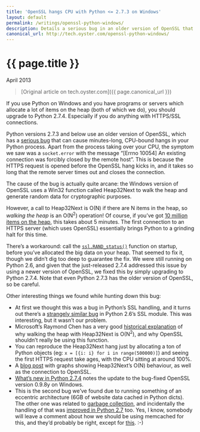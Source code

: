 ```yaml
---
title: 'OpenSSL hangs CPU with Python <= 2.7.3 on Windows'
layout: default
permalink: /writings/openssl-python-windows/
description: Details a serious bug in an older version of OpenSSL that causes O(N^2) behaviour
canonical_url: http://tech.oyster.com/openssl-python-windows/
---
```

<h1>{{ page.title }}</h1>
<p class="subtitle">April 2013</p>

> [Original article on tech.oyster.com]({{ page.canonical_url }})

If you use Python on Windows and you have programs or servers which allocate a lot of items on the heap (both of which we do), you should upgrade to Python 2.7.4. Especially if you do anything with HTTPS/SSL connections.

Python versions 2.7.3 and below use an older version of OpenSSL, which has a [serious bug][1] that can cause minutes-long, CPU-bound hangs in your Python process. Apart from the process taking over your CPU, the symptom we saw was a `socket.error` with the message &#8220;[Errno 10054] An existing connection was forcibly closed by the remote host&#8221;. This is because the HTTPS request is opened before the OpenSSL hang kicks in, and it takes so long that the remote server times out and closes the connection.

The cause of the bug is actually quite arcane: the Windows version of OpenSSL uses a Win32 function called Heap32Next to walk the heap and generate random data for cryptographic purposes.

However, a call to Heap32Next is O(N) if there are N items in the heap, so *walking the heap* is an O(N<sup>2</sup>) operation! Of course, if you&#8217;ve got [10 million items on the heap][2], this takes about 5 minutes. The first connection to an HTTPS server (which uses OpenSSL) essentially brings Python to a grinding halt for this time.

There&#8217;s a workaround: call the [`ssl.RAND_status()`][3] function on startup, before you&#8217;ve allocated the big data on your heap. That seemed to fix it, though we didn&#8217;t dig too deep to guarantee the fix. We were still running on Python 2.6, and given that the just-released 2.7.4 addressed this issue by using a newer version of OpenSSL, we fixed this by simply upgrading to Python 2.7.4. Note that even Python 2.7.3 has the older version of OpenSSL, so be careful.

Other interesting things we found while hunting down this bug:

  * At first we thought this was a bug in Python&#8217;s SSL handling, and it turns out there&#8217;s a <a href="http://bugs.python.org/issue5103">strangely similar bug</a> in Python 2.6&#8217;s SSL module. This was interesting, but it wasn&#8217;t our problem.
  * Microsoft&#8217;s Raymond Chen has a very good [historical explanation][4] of why walking the heap with Heap32Next is O(N<sup>2</sup>), and why OpenSSL shouldn&#8217;t really be using this function.
  * You can reproduce the Heap32Next hang just by allocating a ton of Python objects (eg: `x = [{i: i} for i in range(500000)]`) and seeing the first HTTPS request take ages, with the CPU sitting at around 100%.
  * A [blog post][5] with graphs showing Heap32Next&#8217;s O(N) behaviour, as well as the connection to OpenSSL.
  * [What&#8217;s new in Python 2.7.4][6] notes the update to the bug-fixed OpenSSL version 0.9.8y on Windows.
  * This is the second bug we&#8217;ve found due to running something of an eccentric architecture (6GB of website data cached in Python dicts). The other one was related to [garbage collection][2], and incidentally the handling of that was [improved in Python 2.7][7] too. Yes, I know, somebody will leave a comment about how we should be using memcached for this, and they&#8217;d probably be right, except for [this][8]. :-)

 [1]: http://rt.openssl.org/Ticket/Display.html?id=2100&user=guest&pass=guest
 [2]: http://tech.oyster.com/pythons-garbage-collector/
 [3]: http://docs.python.org/2/library/ssl.html#ssl.RAND_status
 [4]: http://blogs.msdn.com/b/oldnewthing/archive/2012/03/23/10286665.aspx
 [5]: http://thenewjamesbaker.blogspot.co.nz/2009/11/performance-of-heap32next-on-64-bit.html
 [6]: http://hg.python.org/cpython/file/9290822f2280/Misc/NEWS
 [7]: http://docs.python.org/dev/whatsnew/2.7.html#optimizations
 [8]: http://www.joelonsoftware.com/articles/fog0000000069.html